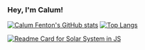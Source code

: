 ### Hey, I'm Calum!

[![Calum Fenton's GitHub stats](https://github-readme-stats.vercel.app/api?username=caltfi&show_icons=true)](https://github.com/anuraghazra/github-readme-stats) 
[![Top Langs](https://github-readme-stats.vercel.app/api/top-langs/?username=caltfi)](https://github.com/anuraghazra/github-readme-stats)

[![Readme Card for Solar System in JS](https://github-readme-stats.vercel.app/api/pin/?username=caltfi&repo=solar_system)](https://github.com/anuraghazra/github-readme-stats)

<!--
**caltfi/caltfi** is a ✨ _special_ ✨ repository because its `README.md` (this file) appears on your GitHub profile.

Here are some ideas to get you started:

- 🔭 I’m currently working on ...
- 🌱 I’m currently learning ...
- 👯 I’m looking to collaborate on ...
- 🤔 I’m looking for help with ...
- 💬 Ask me about ...
- 📫 How to reach me: ...
- 😄 Pronouns: ...
- ⚡ Fun fact: ...
-->
